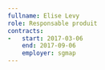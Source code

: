 ```yaml
---
fullname: Elise Levy
role: Responsable produit
contracts:
-   start: 2017-03-06
    end: 2017-09-06
    employer: sgmap
---
```


